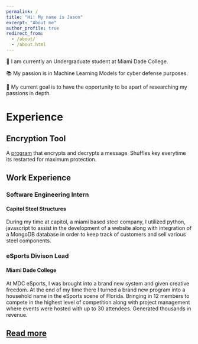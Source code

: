 ```yaml
---
permalink: /
title: "Hi! My name is Jason"
excerpt: "About me"
author_profile: true
redirect_from: 
  - /about/
  - /about.html
---
```


👋 I am currently an Undergraduate student at Miami Dade College.

📚 My passion is in Machine Learning Models for cyber defense purposes.

🦉 My current goal is to have the opportunity to be apart of researching my passions in depth.

# Experience

## Encryption Tool
A [program](https://github.com/kwaiidoesthings/encryptor) that encrypts and decrypts a message. Shuffles key everytime its restarted for maximum protection. 

## Work Experience
### Software Engineering Intern
#### Capitol Steel Structures
During my time at capitol, a miami based steel company, I utilized python, javascript to assist in the development of a website along with integration of a MongoDB database in order to keep track of customers and sell various steel components.

### eSports Divison Lead
#### Miami Dade College
At MDC eSports, I was brought into a brand new system and given creative freedom. At the end of my time there I turned a brand new program into a household name in the eSports scene of Florida. Bringing in 12 members to compete in the highest level of competition along with project management where events were hosted with up to 30 attendees. Generated thousands in revenue.

## [Read more](https://kwaiidoesthings.github.io/jason.github.io//cv/)
